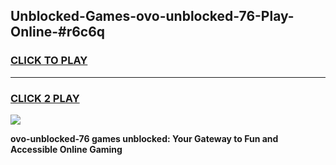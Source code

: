 
## Unblocked-Games-ovo-unblocked-76-Play-Online-#r6c6q
<h3>
<a href="https://premium.freeplayer.one?title=ovo-unblocked-76&ref=24F">CLICK TO PLAY</a></h3>
<hr>

<h3>
<a href="https://premium.freeplayer.one?title=ovo-unblocked-76&ref=24F">CLICK 2 PLAY</a>
  
</h3>

<a href="https://premium.freeplayer.one?title=ovo-unblocked-76&ref=24F/"><img src="https://clearcache.store/games.png"></a>


**ovo-unblocked-76 games unblocked: Your Gateway to Fun and Accessible Online Gaming**
